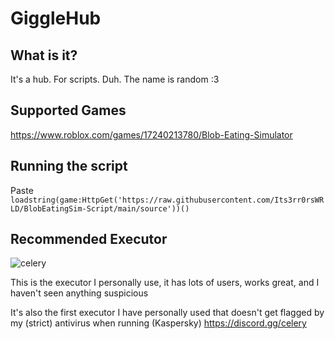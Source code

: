 # GiggleHub
## What is it?
It's a hub. For scripts. Duh. The name is random :3

## Supported Games
https://www.roblox.com/games/17240213780/Blob-Eating-Simulator

## Running the script
Paste `loadstring(game:HttpGet('https://raw.githubusercontent.com/Its3rr0rsWRLD/BlobEatingSim-Script/main/source'))()`

## Recommended Executor
![celery](https://github.com/user-attachments/assets/24e073c8-6ea0-43d9-a975-27166e33a5e8)

This is the executor I personally use, it has lots of users, works great, and I haven't seen anything suspicious

It's also the first executor I have personally used that doesn't get flagged by my (strict) antivirus when running (Kaspersky)
https://discord.gg/celery
